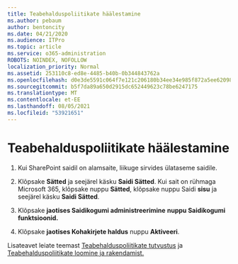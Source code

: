 ```yaml
---
title: Teabehalduspoliitikate häälestamine
ms.author: pebaum
author: bentoncity
ms.date: 04/21/2020
ms.audience: ITPro
ms.topic: article
ms.service: o365-administration
ROBOTS: NOINDEX, NOFOLLOW
localization_priority: Normal
ms.assetid: 253110c8-ed8e-4485-b40b-0b344843762a
ms.openlocfilehash: d0e3de5591c064f7e121c206180b34ee34e985f872a5ee6209889ecad6eaa32c
ms.sourcegitcommit: b5f7da89a650d2915dc652449623c78be6247175
ms.translationtype: MT
ms.contentlocale: et-EE
ms.lasthandoff: 08/05/2021
ms.locfileid: "53921651"
---
```

# <a name="set-up-information-management-policies"></a>Teabehalduspoliitikate häälestamine

1. Kui SharePoint saidil on alamsaite, liikuge sirvides ülataseme saidile.
    
2. Klõpsake **Sätted** ja seejärel käsku **Saidi Sätted**. Kui sait on rühmaga Microsoft 365, klõpsake nuppu **Sätted**, klõpsake nuppu Saidi **sisu** ja seejärel käsku **Saidi Sätted**.
    
3. Klõpsake **jaotises Saidikogumi administreerimine** **nuppu Saidikogumi funktsioonid.**
    
4. Klõpsake **jaotises Kohakirjete haldus** nuppu **Aktiveeri**.
    
Lisateavet leiate teemast [Teabehalduspoliitikate tutvustus](https://go.microsoft.com/fwlink/?linkid=404239) ja [Teabehalduspoliitikate loomine ja rakendamist.](https://go.microsoft.com/fwlink/?linkid=2003916)
  

